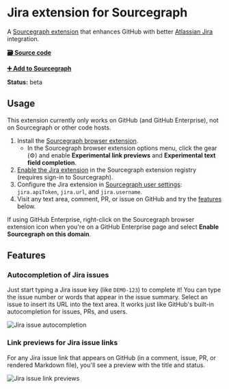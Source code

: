 # Jira extension for Sourcegraph

A [Sourcegraph extension](https://docs.sourcegraph.com/extensions) that enhances GitHub with better [Atlassian Jira](https://www.atlassian.com/software/jira) integration.

[**🗃️ Source code**](https://github.com/sourcegraph/sourcegraph-jira)

[**➕ Add to Sourcegraph**](https://sourcegraph.com/extensions/sourcegraph/jira)

**Status:** beta

## Usage

This extension currently only works on GitHub (and GitHub Enterprise), not on Sourcegraph or other code hosts.

1. Install the [Sourcegraph browser extension](https://docs.sourcegraph.com/integration/browser_extension).
   - In the Sourcegraph browser extension options menu, click the gear (⚙️) and enable **Experimental link previews** and **Experimental text field completion**.
1. [Enable the Jira extension](https://sourcegraph.com/extensions/sourcegraph/jira) in the Sourcegraph extension registry (requires sign-in to Sourcegraph).
1. Configure the Jira extension in [Sourcegraph user settings](https://sourcegraph.com/user/settings): `jira.apiToken`, `jira.url`, and `jira.username`.
1. Visit any text area, comment, PR, or issue on GitHub and try the [features](#features) below.

If using GitHub Enterprise, right-click on the Sourcegraph browser extension icon when you're on a GitHub Enterprise page and select **Enable Sourcegraph on this domain**.

## Features

### Autocompletion of Jira issues

Just start typing a Jira issue key (like `DEMO-123`) to complete it! You can type the issue number or words that appear in the issue summary. Select an issue to insert its URL into the text area. It works just like GitHub's built-in autocompletion for issues, PRs, and users.

![Jira issue autocompletion](https://storage.googleapis.com/sourcegraph-assets/extensions/sourcegraph/jira/jira-autocomplete.png)

### Link previews for Jira issue links

For any Jira issue link that appears on GitHub (in a comment, issue, PR, or rendered Markdown file), you'll see a preview with the title and status.

![Jira issue link previews](https://storage.googleapis.com/sourcegraph-assets/extensions/sourcegraph/jira/jira-linkpreview.png)

